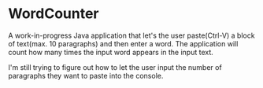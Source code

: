 # WordCounter

A work-in-progress Java application that let's the user paste(Ctrl-V) a block of text(max. 10 paragraphs) and
then enter a word. The application will count how many times the input word appears in the input text.

I'm still trying to figure out how to let the user input the number of paragraphs they want to paste into the console. 
